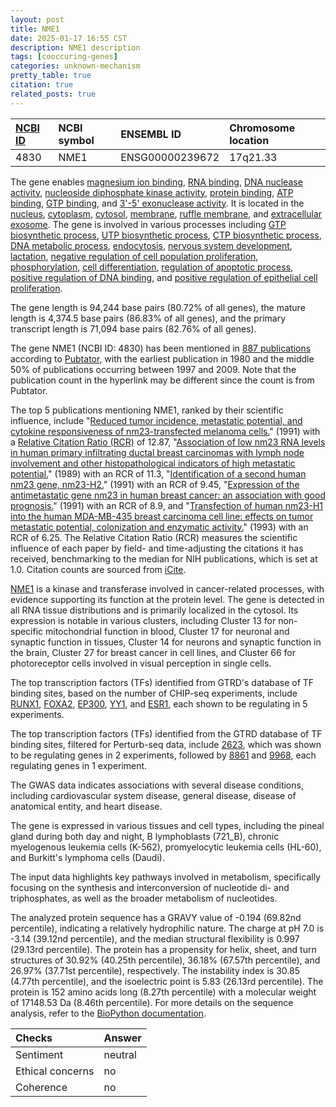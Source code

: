 ```yaml
---
layout: post
title: NME1
date: 2025-01-17 16:55 CST
description: NME1 description
tags: [cooccuring-genes]
categories: unknown-mechanism
pretty_table: true
citation: true
related_posts: true
---
```




| [NCBI ID](https://www.ncbi.nlm.nih.gov/gene/4830) | NCBI symbol | ENSEMBL ID | Chromosome location |
| :-------- | :------- | :-------- | :------- |
| 4830  | NME1 | ENSG00000239672 | 17q21.33 |



The gene enables [magnesium ion binding](https://amigo.geneontology.org/amigo/term/GO:0000287), [RNA binding](https://amigo.geneontology.org/amigo/term/GO:0003723), [DNA nuclease activity](https://amigo.geneontology.org/amigo/term/GO:0004536), [nucleoside diphosphate kinase activity](https://amigo.geneontology.org/amigo/term/GO:0004550), [protein binding](https://amigo.geneontology.org/amigo/term/GO:0005515), [ATP binding](https://amigo.geneontology.org/amigo/term/GO:0005524), [GTP binding](https://amigo.geneontology.org/amigo/term/GO:0005525), and [3'-5' exonuclease activity](https://amigo.geneontology.org/amigo/term/GO:0008408). It is located in the [nucleus](https://amigo.geneontology.org/amigo/term/GO:0005634), [cytoplasm](https://amigo.geneontology.org/amigo/term/GO:0005737), [cytosol](https://amigo.geneontology.org/amigo/term/GO:0005829), [membrane](https://amigo.geneontology.org/amigo/term/GO:0016020), [ruffle membrane](https://amigo.geneontology.org/amigo/term/GO:0032587), and [extracellular exosome](https://amigo.geneontology.org/amigo/term/GO:0070062). The gene is involved in various processes including [GTP biosynthetic process](https://amigo.geneontology.org/amigo/term/GO:0006183), [UTP biosynthetic process](https://amigo.geneontology.org/amigo/term/GO:0006228), [CTP biosynthetic process](https://amigo.geneontology.org/amigo/term/GO:0006241), [DNA metabolic process](https://amigo.geneontology.org/amigo/term/GO:0006259), [endocytosis](https://amigo.geneontology.org/amigo/term/GO:0006897), [nervous system development](https://amigo.geneontology.org/amigo/term/GO:0007399), [lactation](https://amigo.geneontology.org/amigo/term/GO:0007595), [negative regulation of cell population proliferation](https://amigo.geneontology.org/amigo/term/GO:0008285), [phosphorylation](https://amigo.geneontology.org/amigo/term/GO:0016310), [cell differentiation](https://amigo.geneontology.org/amigo/term/GO:0030154), [regulation of apoptotic process](https://amigo.geneontology.org/amigo/term/GO:0042981), [positive regulation of DNA binding](https://amigo.geneontology.org/amigo/term/GO:0043388), and [positive regulation of epithelial cell proliferation](https://amigo.geneontology.org/amigo/term/GO:0050679).


The gene length is 94,244 base pairs (80.72% of all genes), the mature length is 4,374.5 base pairs (86.83% of all genes), and the primary transcript length is 71,094 base pairs (82.76% of all genes).


The gene NME1 (NCBI ID: 4830) has been mentioned in [887 publications](https://pubmed.ncbi.nlm.nih.gov/?term=%22NME1%22) according to [Pubtator](https://academic.oup.com/nar/article/47/W1/W587/5494727), with the earliest publication in 1980 and the middle 50% of publications occurring between 1997 and 2009. Note that the publication count in the hyperlink may be different since the count is from Pubtator.


The top 5 publications mentioning NME1, ranked by their scientific influence, include "[Reduced tumor incidence, metastatic potential, and cytokine responsiveness of nm23-transfected melanoma cells.](https://pubmed.ncbi.nlm.nih.gov/2013093)" (1991) with a [Relative Citation Ratio (RCR)](https://journals.plos.org/plosbiology/article?id=10.1371/journal.pbio.1002541) of 12.87, "[Association of low nm23 RNA levels in human primary infiltrating ductal breast carcinomas with lymph node involvement and other histopathological indicators of high metastatic potential.](https://pubmed.ncbi.nlm.nih.gov/2475243)" (1989) with an RCR of 11.3, "[Identification of a second human nm23 gene, nm23-H2.](https://pubmed.ncbi.nlm.nih.gov/1988104)" (1991) with an RCR of 9.45, "[Expression of the antimetastatic gene nm23 in human breast cancer: an association with good prognosis.](https://pubmed.ncbi.nlm.nih.gov/1994057)" (1991) with an RCR of 8.9, and "[Transfection of human nm23-H1 into the human MDA-MB-435 breast carcinoma cell line: effects on tumor metastatic potential, colonization and enzymatic activity.](https://pubmed.ncbi.nlm.nih.gov/8395676)" (1993) with an RCR of 6.25. The Relative Citation Ratio (RCR) measures the scientific influence of each paper by field- and time-adjusting the citations it has received, benchmarking to the median for NIH publications, which is set at 1.0. Citation counts are sourced from [iCite](https://icite.od.nih.gov).


[NME1](https://www.proteinatlas.org/ENSG00000239672-NME1) is a kinase and transferase involved in cancer-related processes, with evidence supporting its function at the protein level. The gene is detected in all RNA tissue distributions and is primarily localized in the cytosol. Its expression is notable in various clusters, including Cluster 13 for non-specific mitochondrial function in blood, Cluster 17 for neuronal and synaptic function in tissues, Cluster 14 for neurons and synaptic function in the brain, Cluster 27 for breast cancer in cell lines, and Cluster 66 for photoreceptor cells involved in visual perception in single cells.


The top transcription factors (TFs) identified from GTRD's database of TF binding sites, based on the number of CHIP-seq experiments, include [RUNX1](https://www.ncbi.nlm.nih.gov/gene/861), [FOXA2](https://www.ncbi.nlm.nih.gov/gene/3170), [EP300](https://www.ncbi.nlm.nih.gov/gene/2033), [YY1](https://www.ncbi.nlm.nih.gov/gene/7528), and [ESR1](https://www.ncbi.nlm.nih.gov/gene/2099), each shown to be regulating in 5 experiments.


The top transcription factors (TFs) identified from the GTRD database of TF binding sites, filtered for Perturb-seq data, include [2623](https://www.ncbi.nlm.nih.gov/gene/2623), which was shown to be regulating genes in 2 experiments, followed by [8861](https://www.ncbi.nlm.nih.gov/gene/8861) and [9968](https://www.ncbi.nlm.nih.gov/gene/9968), each regulating genes in 1 experiment.


The GWAS data indicates associations with several disease conditions, including cardiovascular system disease, general disease, disease of anatomical entity, and heart disease.



The gene is expressed in various tissues and cell types, including the pineal gland during both day and night, B lymphoblasts (721_B), chronic myelogenous leukemia cells (K-562), promyelocytic leukemia cells (HL-60), and Burkitt's lymphoma cells (Daudi).


The input data highlights key pathways involved in metabolism, specifically focusing on the synthesis and interconversion of nucleotide di- and triphosphates, as well as the broader metabolism of nucleotides.



The analyzed protein sequence has a GRAVY value of -0.194 (69.82nd percentile), indicating a relatively hydrophilic nature. The charge at pH 7.0 is -3.14 (39.12nd percentile), and the median structural flexibility is 0.997 (29.13rd percentile). The protein has a propensity for helix, sheet, and turn structures of 30.92% (40.25th percentile), 36.18% (67.57th percentile), and 26.97% (37.71st percentile), respectively. The instability index is 30.85 (4.77th percentile), and the isoelectric point is 5.83 (26.13rd percentile). The protein is 152 amino acids long (8.27th percentile) with a molecular weight of 17148.53 Da (8.46th percentile). For more details on the sequence analysis, refer to the [BioPython documentation](https://biopython.org/docs/1.75/api/Bio.SeqUtils.ProtParam.html).





| Checks    | Answer |
| :-------- | :------- |
| Sentiment  | neutral   |
| Ethical concerns | no     |
| Coherence    | no    |